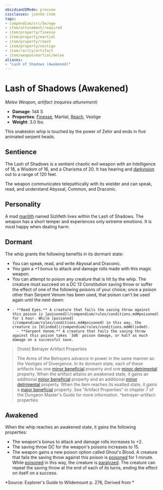 ```yaml
---
obsidianUIMode: preview
cssclasses: json5e-item
tags:
- compendium/src/5e/egw
- item/attunement/required
- item/property/finesse
- item/property/martial
- item/property/reach
- item/property/vestige
- item/rarity/artifact
- item/weapon/martial/melee
aliases: 
- "Lash of Shadows (Awakened)"
---
```

# Lash of Shadows (Awakened)
*Melee Weapon, artifact (requires attunement)*  

- **Damage**: 1d4 S
- **Properties**: [Finesse](/compendium/rules/item-properties.md#Finesse), Martial, [Reach](/compendium/rules/item-properties.md#Reach), Vestige
- **Weight**: 3.0 lbs.

This snakeskin whip is touched by the power of Zehir and ends in five animated serpent heads.

## Sentience

The Lash of Shadows is a sentient chaotic evil weapon with an Intelligence of 18, a Wisdom of 16, and a Charisma of 20. It has hearing and [darkvision](/compendium/rules/senses.md#darkvision) out to a range of 120 feet.

The weapon communicates telepathically with its wielder and can speak, read, and understand Abyssal, Common, and Draconic.

## Personality

A mad [marilith](/compendium/bestiary/fiend/marilith.md) named Sizlifeth lives within the Lash of Shadows. The weapon has a short temper and experiences only extreme emotions. It is most happy when dealing harm.

## Dormant

The whip grants the following benefits in its dormant state:

- You can speak, read, and write Abyssal and Draconic.  
- You gain a +1 bonus to attack and damage rolls made with this magic weapon.  
- You can attempt to poison any creature that is hit by the whip. The creature must succeed on a DC 13 Constitution saving throw or suffer the effect of one of the following poisons of your choice; once a poison other than Serpent Venom has been used, that poison can't be used again until the next dawn:  
-     - **Dead Eyes.** A creature that fails the saving throw against this poison is [poisoned](/compendium/rules/conditions.md#poisoned) for 1 hour. While [poisoned](/compendium/rules/conditions.md#poisoned) in this way, the creature is [blinded](/compendium/rules/conditions.md#blinded).    
        - **Serpent Venom.** A creature that fails the saving throw against this poison takes `3d6` poison damage, or half as much damage on a successful save.    

> [!note] Betrayer Artifact Properties
> 
> The Arms of the Betrayers advance in power in the same manner as the Vestiges of Divergence. In its dormant state, each of these artifacts has one [minor beneficial](/compendium/tables/artifact-properties-minor-beneficial-properties.md) property and one [minor detrimental](/compendium/tables/artifact-properties-minor-detrimental-properties.md) property. When the artifact attains an awakened state, it gains an additional [minor beneficial](/compendium/tables/artifact-properties-minor-beneficial-properties.md) property and an additional [minor detrimental](/compendium/tables/artifact-properties-minor-detrimental-properties.md) property. When the item reaches its exalted state, it gains a [major beneficial](/compendium/tables/artifact-properties-major-beneficial-properties.md) property. See "Artifact Properties" in chapter 7 of the Dungeon Master's Guide for more information.
^betrayer-artifact-properties

## Awakened

When the whip reaches an awakened state, it gains the following properties:

- The weapon's bonus to attack and damage rolls increases to +2.  
- The saving throw DC for the weapon's poisons increases to 15.  
- The weapon gains a new poison option called Ghoul's Blood. A creature that fails the saving throw against this poison is [poisoned](2.%20GM%20Tools/Misc%20DND%20Handbook/compendium/rules/conditions.md#poisoned) for 1 minute. While [poisoned](2.%20GM%20Tools/Misc%20DND%20Handbook/compendium/rules/conditions.md#poisoned) in this way, the creature is [paralyzed](2.%20GM%20Tools/Misc%20DND%20Handbook/compendium/rules/conditions.md#paralyzed). The creature can repeat the saving throw at the end of each of its turns, ending the effect on itself on a success.  

*Source: Explorer's Guide to Wildemount p. 276, Derived from *